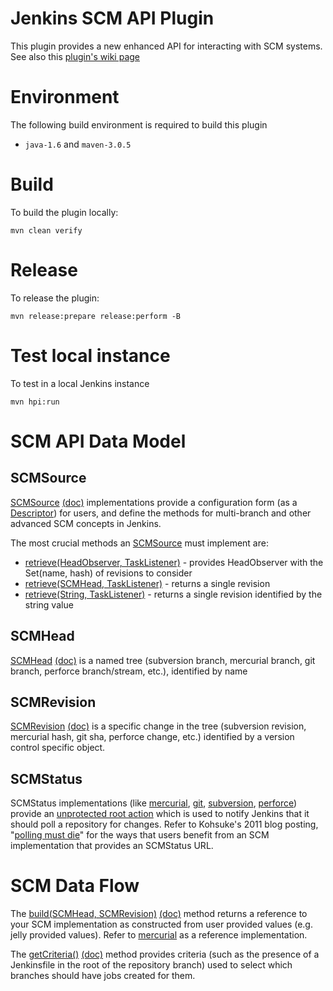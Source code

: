# Jenkins SCM API Plugin

 This plugin provides a new enhanced API for interacting with SCM systems. See also this [plugin's wiki page][wiki]

# Environment

The following build environment is required to build this plugin

* `java-1.6` and `maven-3.0.5`

# Build

To build the plugin locally:

    mvn clean verify

# Release

To release the plugin:

    mvn release:prepare release:perform -B

# Test local instance

To test in a local Jenkins instance

    mvn hpi:run

  [wiki]: http://wiki.jenkins-ci.org/display/JENKINS/SCM+API+Plugin

# SCM API Data Model

## SCMSource

[SCMSource](src/main/java/jenkins/scm/api/SCMSource.java)
[(doc)](http://javadoc.jenkins.io/plugin/scm-api/jenkins/scm/api/SCMSource.html)
implementations provide a configuration form (as a
[Descriptor](http://javadoc.jenkins-ci.org/hudson/model/Descriptor.html))
for users, and define the methods for multi-branch and other advanced
SCM concepts in Jenkins.

The most crucial methods an
[SCMSource](src/main/java/jenkins/scm/api/SCMSource.java) must
implement are:

* [retrieve(HeadObserver, TaskListener)](https://github.com/jenkinsci/scm-api-plugin/blob/c06684f6e252bd4f8ef99ab8ec6eefceed8dce45/src/main/java/jenkins/scm/api/SCMSource.java#L153) - provides HeadObserver with the Set(name, hash) of revisions to consider
* [retrieve(SCMHead, TaskListener)](https://github.com/MarkEWaite/scm-api-plugin/blob/c06684f6e252bd4f8ef99ab8ec6eefceed8dce45/src/main/java/jenkins/scm/api/SCMSource.java#L222) - returns a single revision
* [retrieve(String, TaskListener)](https://github.com/MarkEWaite/scm-api-plugin/blob/c06684f6e252bd4f8ef99ab8ec6eefceed8dce45/src/main/java/jenkins/scm/api/SCMSource.java#L282) - returns a single revision identified by the string value

## SCMHead

[SCMHead](src/main/java/jenkins/scm/api/SCMHead.java)
[(doc)](http://javadoc.jenkins.io/plugin/scm-api/jenkins/scm/api/SCMHead.html)
is a named tree (subversion branch, mercurial branch, git branch,
perforce branch/stream, etc.), identified by name

## SCMRevision

[SCMRevision](src/main/java/jenkins/scm/api/SCMRevision.java)
[(doc)](http://javadoc.jenkins.io/plugin/scm-api/jenkins/scm/api/SCMRevision.html)
is a specific change in the tree (subversion revision, mercurial hash,
git sha, perforce change, etc.) identified by a version control
specific object.

## SCMStatus

SCMStatus implementations (like
[mercurial](https://github.com/jenkinsci/mercurial-plugin/blob/master/src/main/java/hudson/plugins/mercurial/MercurialStatus.java),
[git](https://github.com/jenkinsci/git-plugin/blob/master/src/main/java/hudson/plugins/git/GitStatus.java),
[subversion](https://github.com/jenkinsci/subversion-plugin/blob/master/src/main/java/hudson/scm/SubversionStatus.java),
[perforce](https://github.com/jenkinsci/p4-plugin/blob/master/src/main/java/org/jenkinsci/plugins/p4/trigger/P4Hook.java))
provide an [unprotected root action](http://javadoc.jenkins.io/hudson/model/UnprotectedRootAction.html) which is used to notify Jenkins
that it should poll a repository for changes.  Refer to Kohsuke's 2011 blog posting,
"[polling must die](http://kohsuke.org/2011/12/01/polling-must-die-triggering-jenkins-builds-from-a-git-hook/)"
for the ways that users benefit from an SCM implementation that provides an SCMStatus URL.

# SCM Data Flow

The [build(SCMHead, SCMRevision)](https://github.com/MarkEWaite/scm-api-plugin/blob/c06684f6e252bd4f8ef99ab8ec6eefceed8dce45/src/main/java/jenkins/scm/api/SCMSource.java#L348)
[(doc)](http://javadoc.jenkins.io/scm-api/jenkins/scm/api/SCMSource.html#build-jenkins.scm.api.SCMHead-jenkins.scm.api.SCMRevision)
method returns a reference to your SCM implementation as constructed
from user provided values (e.g. jelly provided values).  Refer to
[mercurial](https://github.com/jenkinsci/mercurial-plugin/blob/4e9fcd772cd4a4c1264e19a175476b5e48cd1c94/src/main/java/hudson/plugins/mercurial/MercurialSCMSource.java#L142) as a reference implementation.

The [getCriteria()](https://github.com/jenkinsci/scm-api-plugin/blob/c06684f6e252bd4f8ef99ab8ec6eefceed8dce45/src/main/java/jenkins/scm/api/SCMSource.java#L125)
[(doc)](http://javadoc.jenkins.io/scm-api/jenkins/scm/api/SCMSource.html#getCriteria)
method provides criteria (such as the presence of a Jenkinsfile in the
root of the repository branch) used to select which branches should
have jobs created for them.